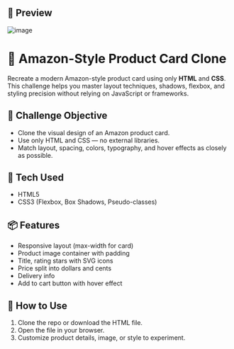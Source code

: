 ## 📸 Preview

![image](https://github.com/user-attachments/assets/0051747b-cba1-4c28-8863-288eb8534693)

# 🛒 Amazon-Style Product Card Clone

Recreate a modern Amazon-style product card using only **HTML** and **CSS**. This challenge helps you master layout techniques, shadows, flexbox, and styling precision without relying on JavaScript or frameworks.

## 🎯 Challenge Objective

- Clone the visual design of an Amazon product card.
- Use only HTML and CSS — no external libraries.
- Match layout, spacing, colors, typography, and hover effects as closely as possible.

## 🧰 Tech Used

- HTML5
- CSS3 (Flexbox, Box Shadows, Pseudo-classes)

## 📦 Features

- Responsive layout (max-width for card)
- Product image container with padding
- Title, rating stars with SVG icons
- Price split into dollars and cents
- Delivery info
- Add to cart button with hover effect

## 🚀 How to Use

1. Clone the repo or download the HTML file.
2. Open the file in your browser.
3. Customize product details, image, or style to experiment.



